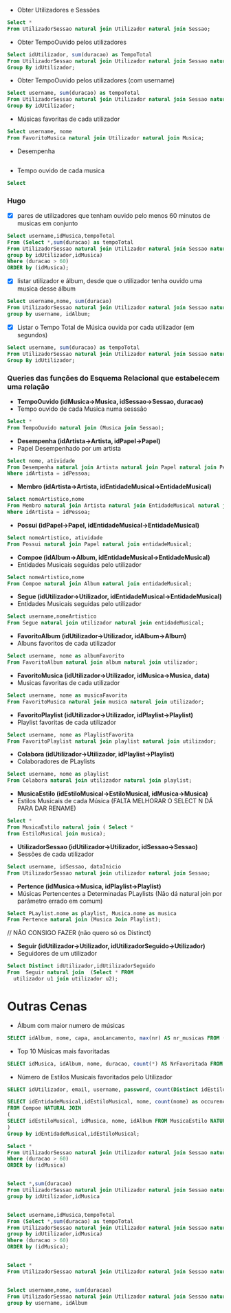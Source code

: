 - Obter Utilizadores e Sessões
```sql
Select *
From UtilizadorSessao natural join Utilizador natural join Sessao;
```
- Obter TempoOuvido pelos utilizadores
```sql
Select idUtilizador, sum(duracao) as TempoTotal
From UtilizadorSessao natural join Utilizador natural join Sessao natural join TempoOuvido
Group By idUtilizador;
```

- Obter TempoOuvido pelos utilizadores (com username)
```sql
Select username, sum(duracao) as tempoTotal
From UtilizadorSessao natural join Utilizador natural join Sessao natural join TempoOuvido
Group By idUtilizador;
```
- Músicas favoritas de cada utilizador
```sql
Select username, nome
From FavoritoMusica natural join Utilizador natural join Musica;
```

- Desempenha
```sql

```
- Tempo ouvido de cada musica
```sql
Select
```
### Hugo
- [x] pares de utilizadores que tenham ouvido pelo menos 60 minutos de musicas em conjunto
```sql
Select username,idMusica,tempoTotal
From (Select *,sum(duracao) as tempoTotal
From UtilizadorSessao natural join Utilizador natural join Sessao natural join TempoOuvido
group by idUtilizador,idMusica)
Where (duracao > 60)
ORDER by (idMusica);
```
- [x] listar utilizador e álbum, desde que o utilizador tenha ouvido uma musica desse álbum
```sql
Select username,nome, sum(duracao)
From UtilizadorSessao natural join Utilizador natural join Sessao natural join TempoOuvido natural join album
group by username, idAlbum;
```
- [x] Listar o Tempo Total de Música ouvida por cada utilizador (em segundos)
```sql
Select username, sum(duracao) as tempoTotal
From UtilizadorSessao natural join Utilizador natural join Sessao natural join TempoOuvido
Group By idUtilizador;
```
### Queries das funções do Esquema Relacional que estabelecem uma relação

- **TempoOuvido (idMusica->Musica, idSessao->Sessao, duracao)**
- Tempo ouvido de cada Musica numa sesssão
```sql
Select *
From TempoOuvido natural join (Musica join Sessao);
```

- **Desempenha (idArtista->Artista, idPapel->Papel)**
- Papel Desempenhado por um artista  
```sql
Select nome, atividade
From Desempenha natural join Artista natural join Papel natural join Pessoa
Where idArtista = idPessoa;
```
- **Membro (idArtista->Artista, idEntidadeMusical->EntidadeMusical)**
```sql
Select nomeArtistico,nome
From Membro natural join Artista natural join EntidadeMusical natural join Pessoa
Where idArtista = idPessoa;
```
- **Possui (idPapel->Papel, idEntidadeMusical->EntidadeMusical)**
```sql
Select nomeArtistico, atividade
From Possui natural join Papel natural join entidadeMusical;
```
- **Compoe (idAlbum->Album, idEntidadeMusical->EntidadeMusical)**
- Entidades Musicais seguidas pelo utilizador
```sql
Select nomeArtistico,nome
From Compoe natural join Album natural join entidadeMusical;
```
- **Segue (idUtilizador->Utilizador, idEntidadeMusical->EntidadeMusical)**
- Entidades Musicais seguidas pelo utilizador
```sql
Select username,nomeArtistico
From Segue natural join utilizador natural join entidadeMusical;
```
- **FavoritoAlbum (idUtilizador->Utilizador, idAlbum->Album)**
- Albuns favoritos de cada utilizador
```sql
Select username, nome as albumFavorito
From FavoritoAlbum natural join album natural join utilizador;
```
- **FavoritoMusica (idUtilizador->Utilizador, idMusica->Musica, data)**
- Musicas favoritas de cada utilizador
```sql
Select username, nome as musicaFavorita
From FavoritoMusica natural join musica natural join utilizador;
```
- **FavoritoPlaylist (idUtilizador->Utilizador, idPlaylist->Playlist)**
- Playlist favoritas de cada utilizador
```sql
Select username, nome as PlaylistFavorita
From FavoritoPlaylist natural join playlist natural join utilizador;
```
- **Colabora (idUtilizador->Utilizador, idPlaylist->Playlist)**
- Colaboradores de PLaylists
```sql
Select username, nome as playlist
From Colabora natural join utilizador natural join playlist;
```
- **MusicaEstilo (idEstiloMusical->EstiloMusical, idMusica->Musica)**
- Estilos Musicais de cada Música (FALTA MELHORAR O SELECT N DÁ PARA DAR RENAME)
```sql
Select *
From MusicaEstilo natural join ( Select *
from EstiloMusical join musica);
```
- **UtilizadorSessao (idUtilizador->Utilizador, idSessao->Sessao)**
- Sessões de cada utilizador
```sql
Select username, idSessao, dataInicio
From UtilizadorSessao natural join utilizador natural join Sessao;
```
- **Pertence (idMusica->Musica, idPlaylist->Playlist)**
- Músicas Pertencentes a Determinadas PLaylists (Não dá natural join por parâmetro errado em comum)
```sql
Select PLaylist.nome as playlist, Musica.nome as musica
From Pertence natural join (Musica Join Playlist);
```
// NÃO CONSIGO FAZER (não quero só os Distinct)
- **Seguir (idUtilizador->Utilizador, idUtilizadorSeguido->Utilizador)**
- Seguidores de um utilizador
```sql
Select Distinct idUtilizador,idUtilizadorSeguido
From  Seguir natural join  (Select * FROM
  utilizador u1 join utilizador u2);
```

# Outras Cenas

- Álbum com maior numero de músicas
```sql
SELECT idAlbum, nome, capa, anoLancamento, max(nr) AS nr_musicas FROM (SELECT idAlbum, count(*) AS nr FROM Musica GROUP BY idAlbum) NATURAL JOIN Album;
```

- Top 10 Músicas mais favoritadas
```sql
SELECT idMusica, idAlbum, nome, duracao, count(*) AS NrFavoritada FROM FavoritoMusica NATURAL JOIN Musica GROUP BY idMusica ORDER BY NrFavoritada DESC LIMIT 10;
```

- Número de Estilos Musicais favoritados pelo Utilizador
```sql
SELECT idUtilizador, email, username, password, count(Distinct idEstiloMusical) AS NrEstilosFavoritados FROM FavoritoMusica NATURAL JOIN Utilizador NATURAL JOIN MusicaEstilo GROUP BY idUtilizador;
```

```sql
SELECT idEntidadeMusical,idEstiloMusical, nome, count(nome) as occurences
FROM Compoe NATURAL JOIN
(
SELECT idEstiloMusical, idMusica, nome, idAlbum FROM MusicaEstilo NATURAL JOIN (SELECT * FROM EstiloMusical JOIN Musica)
)
Group by idEntidadeMusical,idEstiloMusical;

```

```sql
Select *
From UtilizadorSessao natural join Utilizador natural join Sessao natural join TempoOuvido
Where (duracao > 60)
ORDER by (idMusica)


Select *,sum(duracao)
From UtilizadorSessao natural join Utilizador natural join Sessao natural join TempoOuvido
group by idUtilizador,idMusica


Select username,idMusica,tempoTotal
From (Select *,sum(duracao) as tempoTotal
From UtilizadorSessao natural join Utilizador natural join Sessao natural join TempoOuvido
group by idUtilizador,idMusica)
Where (duracao > 60)
ORDER by (idMusica);


Select *
From UtilizadorSessao natural join Utilizador natural join Sessao natural join TempoOuvido natural join album


Select username,nome, sum(duracao)
From UtilizadorSessao natural join Utilizador natural join Sessao natural join TempoOuvido natural join album
group by username, idAlbum

```
